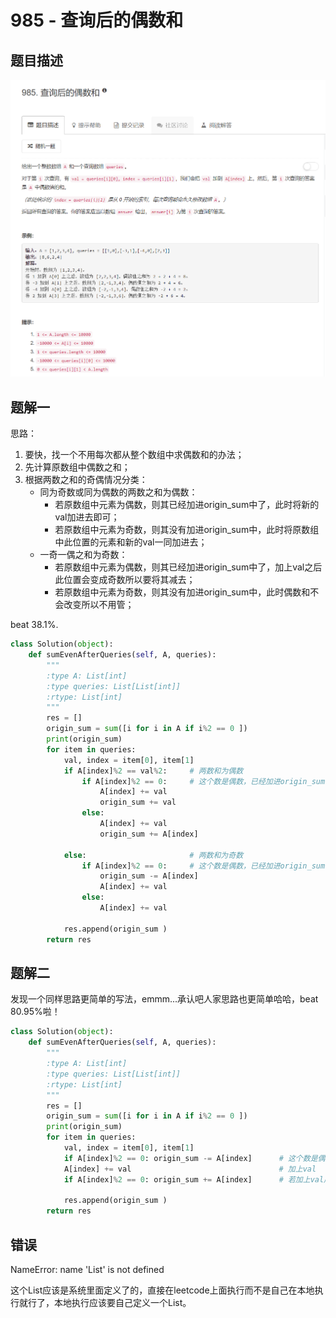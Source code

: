 # 985 - 查询后的偶数和  

## 题目描述
![problem](images/985.png)

## 题解一
思路：  
1. 要快，找一个不用每次都从整个数组中求偶数和的办法；
2. 先计算原数组中偶数之和；
3. 根据两数之和的奇偶情况分类：
	- 同为奇数或同为偶数的两数之和为偶数：
		- 若原数组中元素为偶数，则其已经加进origin_sum中了，此时将新的val加进去即可；
		- 若原数组中元素为奇数，则其没有加进origin_sum中，此时将原数组中此位置的元素和新的val一同加进去；
	- 一奇一偶之和为奇数：
		- 若原数组中元素为偶数，则其已经加进origin_sum中了，加上val之后此位置会变成奇数所以要将其减去；
		- 若原数组中元素为奇数，则其没有加进origin_sum中，此时偶数和不会改变所以不用管；

beat 38.1%.
```python
class Solution(object):
    def sumEvenAfterQueries(self, A, queries):
        """
        :type A: List[int]
        :type queries: List[List[int]]
        :rtype: List[int]
        """
        res = []
        origin_sum = sum([i for i in A if i%2 == 0 ])
        print(origin_sum)
        for item in queries:
        	val, index = item[0], item[1]
        	if A[index]%2 == val%2:		# 两数和为偶数
        		if A[index]%2 == 0: 	# 这个数是偶数，已经加进origin_sum中了，不用再将其加进去
        			A[index] += val
        			origin_sum += val
        		else:
        			A[index] += val
        			origin_sum += A[index]
        		
        	else: 						# 两数和为奇数
        		if A[index]%2 == 0:		# 这个数是偶数，已经加进origin_sum中了，加上val会变成奇数所以要将其减去
        			origin_sum -= A[index]
        			A[index] += val
        		else:
        			A[index] += val

        	res.append(origin_sum )
        return res
```

## 题解二
发现一个同样思路更简单的写法，emmm...承认吧人家思路也更简单哈哈，beat 80.95%啦！

```python
class Solution(object):
	def sumEvenAfterQueries(self, A, queries):
		"""
		:type A: List[int]
		:type queries: List[List[int]]
		:rtype: List[int]
		"""
		res = []
		origin_sum = sum([i for i in A if i%2 == 0 ])
		print(origin_sum)
		for item in queries:
			val, index = item[0], item[1]
			if A[index]%2 == 0: origin_sum -= A[index]		# 这个数是偶数，已经加进origin_sum中了，先将其减掉
			A[index] += val									# 加上val
			if A[index]%2 == 0: origin_sum += A[index]		# 若加上val后是偶数，就将其加进origin_sum

			res.append(origin_sum )
		return res
```


## 错误
NameError: name 'List' is not defined

这个List应该是系统里面定义了的，直接在leetcode上面执行而不是自己在本地执行就行了，本地执行应该要自己定义一个List。